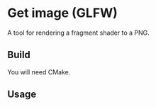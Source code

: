 # Get image (GLFW)

A tool for rendering a fragment shader to a PNG.

## Build

You will need CMake.


## Usage


